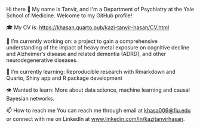 Hi there 👋
My name is Tanvir, and I'm a Department of Psychiatry at the Yale School of Medicine. Welcome to my GitHub profile!

🎓 My CV is: https://khasan.quarto.pub/kazi-tanvir-hasan/CV.html

🔭 I’m currently working on: a project to gain a comprehensive understanding of the impact of heavy metal exposure on cognitive decline and Alzheimer’s disease and related dementia (ADRD), and other neurodegenerative diseases. 

🌱 I’m currently learning: Reproducible research with Rmarkdown and Quarto, Shiny app and R package development

👁️ Wanted to learn: More about data science, machine learning and causal Bayesian networks.

📫 How to reach me
You can reach me through email at khasa006@fiu.edu or connect with me on LinkedIn at www.linkedin.com/in/kazitanvirhasan.
